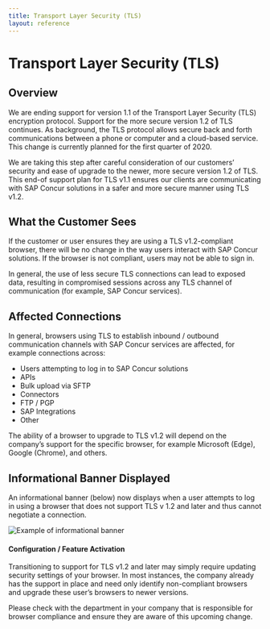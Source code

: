 ```yaml
---
title: Transport Layer Security (TLS)
layout: reference
---
```


# Transport Layer Security (TLS)

## <a name="overview"></a>Overview

We are ending support for version 1.1 of the Transport Layer Security (TLS) encryption protocol. Support for the more secure version 1.2 of TLS continues. As background, the TLS protocol allows secure back and forth communications between a phone or computer and a cloud-based service. This change is currently planned for the first quarter of 2020.

We are taking this step after careful consideration of our customers’ security and ease of upgrade to the newer, more secure version 1.2 of TLS. This end-of support plan for TLS v1.1 ensures our clients are communicating with SAP Concur solutions in a safer and more secure manner using TLS v1.2.

## <a name="customer"></a>What the Customer Sees

If the customer or user ensures they are using a TLS v1.2-compliant browser, there will be no change in the way users interact with SAP Concur solutions. If the browser is not compliant, users may not be able to sign in.

In general, the use of less secure TLS connections can lead to exposed data, resulting in compromised sessions across any TLS channel of communication (for example, SAP Concur services).

## <a name="connections"></a>Affected Connections

In general, browsers using TLS to establish inbound / outbound communication channels with SAP Concur services are affected, for example connections across:

* Users attempting to log in to SAP Concur solutions
* APIs
* Bulk upload via SFTP
* Connectors
* FTP / PGP
* SAP Integrations
* Other

The ability of a browser to upgrade to TLS v1.2 will depend on the company’s support for the specific browser, for example Microsoft (Edge), Google (Chrome), and others.

## <a name="banner"></a>Informational Banner Displayed

An informational banner (below) now displays when a user attempts to log in using a browser that does not support TLS v 1.2 and later and thus cannot negotiate a connection.

![Example of informational banner](images/tls-image.png)

#### <a name="configuration"></a>Configuration / Feature Activation

Transitioning to support for TLS v1.2 and later may simply require updating security settings of your browser. In most instances, the company already has the support in place and need only identify non-compliant browsers and upgrade these user’s browsers to newer versions.

Please check with the department in your company that is responsible for browser compliance and ensure they are aware of this upcoming change.
